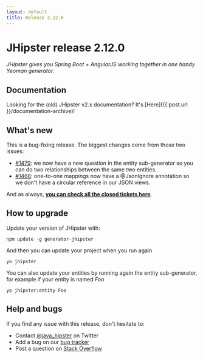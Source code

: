 ```yaml
---
layout: default
title: Release 2.12.0
---
```


JHipster release 2.12.0
==================

*JHipster gives you Spring Boot + AngularJS working together in one handy Yeoman generator.*

Documentation
----------

Looking for the (old) JHipster v2.x documentation? It's [Here]({{ post.url }}/documentation-archive)!

What's new
----------

This is a bug-fixing release. The biggest changes come from those two issues:

- [#1479](https://github.com/jhipster/generator-jhipster/issues/1479): we now have a new question in the entity sub-generator so you can do two relationships between the same two entities.
- [#1468](https://github.com/jhipster/generator-jhipster/issues/1468): one-to-one mappings now have a @JsonIgnore annotation so we don't have a circular reference in our JSON views.

And as always, __[you can check all the closed tickets here](https://github.com/jhipster/generator-jhipster/issues?q=milestone%3A2.12.0+is%3Aclosed)__.

How to upgrade
------------

Update your version of JHipster with:

```
npm update -g generator-jhipster
```

And then you can update your project when you run again

```
yo jhipster
```

You can also update your entities by running again the entity sub-generator, for example if your entity is named _Foo_

```
yo jhipster:entity Foo
```

Help and bugs
--------------

If you find any issue with this release, don't hesitate to:

- Contact [@java_hipster](https://twitter.com/java_hipster) on Twitter
- Add a bug on our [bug tracker](https://github.com/jhipster/generator-jhipster/issues?state=open)
- Post a question on [Stack Overflow](http://stackoverflow.com/tags/jhipster/info)
